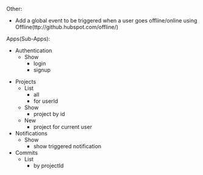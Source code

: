 
Other:
- Add a global event to be triggered when a user goes offline/online using Offline(ttp://github.hubspot.com/offline/)

Apps(Sub-Apps):
+ Authentication
    * Show
        + login
        + signup
- Projects
    * List
        + all
        - for userId
    * Show
        - project by id
    * New
        - project for current user
- Notifications
    * Show
        - show triggered notification
- Commits
    * List
        - by projectId